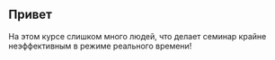 ## Привет

На этом курсе слишком много людей, что делает семинар крайне неэффективным в режиме реального времени!

